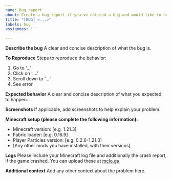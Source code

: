 ```yaml
---
name: Bug report
about: Create a bug report if you've noticed a bug and would like to have it fixed
title: "[BUG] <...>"
labels: bug
assignees: ''

---
```


**Describe the bug**
A clear and concise description of what the bug is.

**To Reproduce**
Steps to reproduce the behavior:
1. Go to '...'
2. Click on '....'
3. Scroll down to '....'
4. See error

**Expected behavior**
A clear and concise description of what you expected to happen.

**Screenshots**
If applicable, add screenshots to help explain your problem.

**Minecraft setup (please complete the following information):**
- Minecraft version: [e.g. 1.21.3]
- Fabric loader: [e.g. 0.16.9]
- Player Particles version: [e.g. 0.2.6-1.21.3]
- [Any other mods you have installed, with their versions]

**Logs**
Please include your Minecraft log file and additionally the crash report, if the game crashed. You can upload these at [mclo.gs](https://mclo.gs/)

**Additional context**
Add any other context about the problem here.